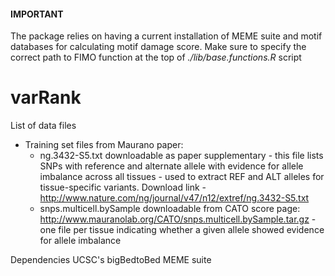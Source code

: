 #### IMPORTANT ####
The package relies on having a current installation of MEME suite and motif databases for calculating motif damage score. Make sure to specify the correct path to FIMO function at the top of *./lib/base.functions.R* script


# varRank

List of data files
- Training set files from Maurano paper:
	* ng.3432-S5.txt downloadable as paper supplementary - this file lists SNPs with reference and alternate allele with evidence for allele imbalance across all tissues - used to extract REF and ALT alleles for tissue-specific variants. Download link - http://www.nature.com/ng/journal/v47/n12/extref/ng.3432-S5.txt
	* snps.multicell.bySample downloadable from CATO score page: http://www.mauranolab.org/CATO/snps.multicell.bySample.tar.gz - one file per tissue indicating whether a given allele showed evidence for allele imbalance


Dependencies
UCSC's bigBedtoBed
MEME suite
